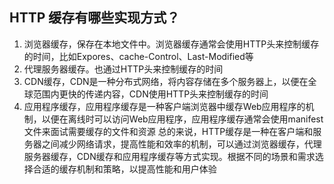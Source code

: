 ##  HTTP 缓存有哪些实现方式？
1. 浏览器缓存，保存在本地文件中。浏览器缓存通常会使用HTTP头来控制缓存的时间，比如Expores、cache-Control、Last-Modified等
2. 代理服务器缓存。也通过HTTP头来控制缓存的时间
3. CDN缓存，CDN是一种分布式网络，将内容存储在多个服务器上，以便在全球范围内更快的传递内容，CDN使用HTTP头来控制缓存的时间
4. 应用程序缓存，应用程序缓存是一种客户端浏览器中缓存Web应用程序的机制，以便在离线时可以访问Web应用程序，应用程序缓存通常会使用manifest文件来面试需要缓存的文件和资源
总的来说，HTTP缓存是一种在客户端和服务器之间减少网络请求，提高性能和效率的机制，可以通过浏览器缓存，代理服务器缓存，CDN缓存和应用程序缓存等方式实现。根据不同的场景和需求选择合适的缓存机制和策略，以提高性能和用户体验
